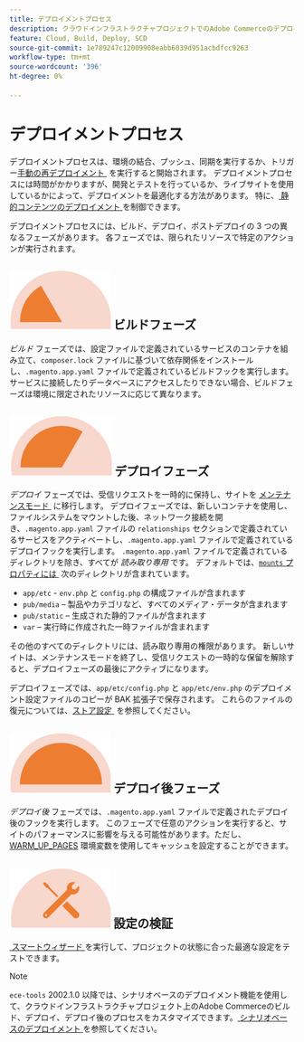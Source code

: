 ```yaml
---
title: デプロイメントプロセス
description: クラウドインフラストラクチャプロジェクトでのAdobe Commerceのデプロイメントの仕組みについて説明します。
feature: Cloud, Build, Deploy, SCD
source-git-commit: 1e789247c12009908eabb6039d951acbdfcc9263
workflow-type: tm+mt
source-wordcount: '396'
ht-degree: 0%

---
```


# デプロイメントプロセス

デプロイメントプロセスは、環境の結合、プッシュ、同期を実行するか、トリガー[&#x200B; 手動の再デプロイメント &#x200B;](../dev-tools/cloud-cli-overview.md#redeploy-the-environment) を実行すると開始されます。 デプロイメントプロセスには時間がかかりますが、開発とテストを行っているか、ライブサイトを使用しているかによって、デプロイメントを最適化する方法があります。 特に、[&#x200B; 静的コンテンツのデプロイメント &#x200B;](static-content.md) を制御できます。

デプロイメントプロセスには、ビルド、デプロイ、ポストデプロイの 3 つの異なるフェーズがあります。 各フェーズでは、限られたリソースで特定のアクションが実行されます。

## ![&#x200B; ビルドフェーズ &#x200B;](../../assets/status-build.png) ビルドフェーズ

_ビルド_ フェーズでは、設定ファイルで定義されているサービスのコンテナを組み立て、`composer.lock` ファイルに基づいて依存関係をインストールし、`.magento.app.yaml` ファイルで定義されているビルドフックを実行します。 サービスに接続したりデータベースにアクセスしたりできない場合、ビルドフェーズは環境に限定されたリソースに応じて異なります。

## ![&#x200B; デプロイフェーズ &#x200B;](../../assets/status-deploy.png) デプロイフェーズ

_デプロイ_ フェーズでは、受信リクエストを一時的に保持し、サイトを [&#x200B; メンテナンスモード &#x200B;](https://experienceleague.adobe.com/docs/commerce-operations/configuration-guide/setup/application-modes.html?lang=ja) に移行します。 デプロイフェーズでは、新しいコンテナを使用し、ファイルシステムをマウントした後、ネットワーク接続を開き、`.magento.app.yaml` ファイルの `relationships` セクションで定義されているサービスをアクティベートし、`.magento.app.yaml` ファイルで定義されているデプロイフックを実行します。 `.magento.app.yaml` ファイルで定義されているディレクトリを除き、すべてが _読み取り専用_ です。 デフォルトでは、[`mounts` プロパティには &#x200B;](../application/properties.md#mounts) 次のディレクトリが含まれています。

- `app/etc` - `env.php` と `config.php` の構成ファイルが含まれます
- `pub/media` – 製品やカテゴリなど、すべてのメディア・データが含まれます
- `pub/static` – 生成された静的ファイルが含まれます
- `var` – 実行時に作成された一時ファイルが含まれます

その他のすべてのディレクトリには、読み取り専用の権限があります。 新しいサイトは、メンテナンスモードを終了し、受信リクエストの一時的な保留を解除すると、デプロイフェーズの最後にアクティブになります。

デプロイフェーズでは、`app/etc/config.php` と `app/etc/env.php` のデプロイメント設定ファイルのコピーが BAK 拡張子で保存されます。 これらのファイルの復元については、[&#x200B; ストア設定 &#x200B;](../store/store-settings.md#restore-configuration-files) を参照してください。

## ![&#x200B; デプロイ後フェーズ &#x200B;](../../assets/status-post-deploy.png) デプロイ後フェーズ

_デプロイ後_ フェーズでは、`.magento.app.yaml` ファイルで定義されたデプロイ後のフックを実行します。 このフェーズで任意のアクションを実行すると、サイトのパフォーマンスに影響を与える可能性があります。ただし、[WARM_UP_PAGES](../environment/variables-post-deploy.md#warmuppages) 環境変数を使用してキャッシュを設定することができます。

## ![&#x200B; 状態の検証 &#x200B;](../../assets/status-verify.png) 設定の検証

[&#x200B; スマートウィザード &#x200B;](smart-wizards.md) を実行して、プロジェクトの状態に合った最適な設定をテストできます。

>[!NOTE]
>
>`ece-tools` 2002.1.0 以降では、シナリオベースのデプロイメント機能を使用して、クラウドインフラストラクチャプロジェクト上のAdobe Commerceのビルド、デプロイ、デプロイ後のプロセスをカスタマイズできます。 [&#x200B; シナリオベースのデプロイメント &#x200B;](scenario-based.md) を参照してください。

